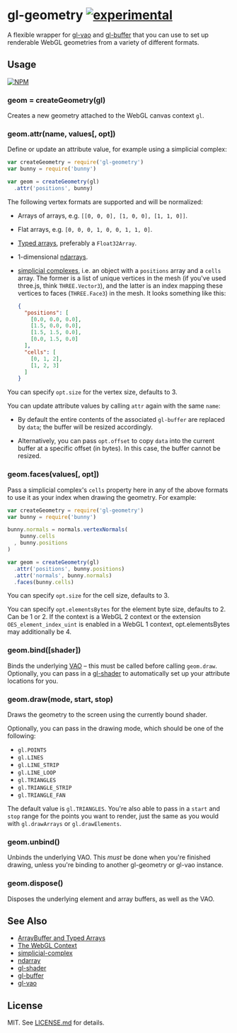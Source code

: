 # gl-geometry [![experimental](http://badges.github.io/stability-badges/dist/experimental.svg)](http://github.com/badges/stability-badges)

A flexible wrapper for [gl-vao](http://github.com/stackgl/gl-vao)
and [gl-buffer](http://github.com/stackgl/gl-buffer) that you can use to
set up renderable WebGL geometries from a variety of different formats.

## Usage ##

[![NPM](https://nodei.co/npm/gl-geometry.png)](https://nodei.co/npm/gl-geometry/)

### geom = createGeometry(gl) ###

Creates a new geometry attached to the WebGL canvas context `gl`.

### geom.attr(name, values[, opt]) ###

Define or update an attribute value, for example using a simplicial complex:

``` javascript
var createGeometry = require('gl-geometry')
var bunny = require('bunny')

var geom = createGeometry(gl)
  .attr('positions', bunny)
```

The following vertex formats are supported and will be normalized:

* Arrays of arrays, e.g. `[[0, 0, 0], [1, 0, 0], [1, 1, 0]]`.

* Flat arrays, e.g. `[0, 0, 0, 1, 0, 0, 1, 1, 0]`.

* [Typed arrays](https://developer.mozilla.org/en-US/docs/Web/JavaScript/Typed_arrays),
  preferably a `Float32Array`.

* 1-dimensional [ndarrays](https://github.com/scijs/ndarray).

* [simplicial complexes](https://github.com/mikolalysenko/simplicial-complex),
  i.e. an object with a `positions` array and a `cells` array. The former is
  a list of unique vertices in the mesh (if you've used three.js, think
  `THREE.Vector3`), and the latter is an index mapping these vertices to faces
  (`THREE.Face3`) in the mesh. It looks something like this:

  ``` json
  {
    "positions": [
      [0.0, 0.0, 0.0],
      [1.5, 0.0, 0.0],
      [1.5, 1.5, 0.0],
      [0.0, 1.5, 0.0]
    ],
    "cells": [
      [0, 1, 2],
      [1, 2, 3]
    ]
  }
  ```

You can specify `opt.size` for the vertex size, defaults to 3.

You can update attribute values by calling `attr` again with the same `name`:

* By default the entire contents of the associated `gl-buffer` are replaced by
`data`; the buffer will be resized accordingly.

* Alternatively, you can pass `opt.offset` to copy `data` into the current
buffer at a specific offset (in bytes). In this case, the buffer cannot be
resized.

### geom.faces(values[, opt]) ###

Pass a simplicial complex's `cells` property here in any of the above formats
to use it as your index when drawing the geometry. For example:

``` javascript
var createGeometry = require('gl-geometry')
var bunny = require('bunny')

bunny.normals = normals.vertexNormals(
    bunny.cells
  , bunny.positions
)

var geom = createGeometry(gl)
  .attr('positions', bunny.positions)
  .attr('normals', bunny.normals)
  .faces(bunny.cells)
```

You can specify `opt.size` for the cell size, defaults to 3.

You can specify `opt.elementsBytes` for the element byte size, defaults to 2.
Can be 1 or 2. If the context is a WebGL 2 context or the extension
`OES_element_index_uint` is enabled in a WebGL 1 context, opt.elementsBytes
may additionally be 4.

### geom.bind([shader]) ###

Binds the underlying [VAO](https://github.com/stackgl/gl-vao) – this must
be called before calling `geom.draw`. Optionally, you can pass in a
[gl-shader](http://github.com/stackgl/gl-shader) to
automatically set up your attribute locations for you.

### geom.draw(mode, start, stop) ###

Draws the geometry to the screen using the currently bound shader.

Optionally, you can pass in the drawing mode, which should be one of the
following:

* `gl.POINTS`
* `gl.LINES`
* `gl.LINE_STRIP`
* `gl.LINE_LOOP`
* `gl.TRIANGLES`
* `gl.TRIANGLE_STRIP`
* `gl.TRIANGLE_FAN`

The default value is `gl.TRIANGLES`. You're also able to pass in a `start` and
`stop` range for the points you want to render, just the same as you would
with `gl.drawArrays` or `gl.drawElements`.

### geom.unbind() ###

Unbinds the underlying VAO. This *must* be done when you're finished drawing,
unless you're binding to another gl-geometry or gl-vao instance.

### geom.dispose() ###

Disposes the underlying element and array buffers, as well as the VAO.

## See Also

* [ArrayBuffer and Typed Arrays](https://www.khronos.org/registry/webgl/specs/1.0/#5.13)
* [The WebGL Context](https://www.khronos.org/registry/webgl/specs/1.0/#5.14)
* [simplicial-complex](http://github.com/mikolalysenko/simplicial-complex)
* [ndarray](https://github.com/scijs/ndarray)
* [gl-shader](https://github.com/stackgl/gl-shader)
* [gl-buffer](https://github.com/stackgl/gl-buffer)
* [gl-vao](https://github.com/stackgl/gl-vao)

## License

MIT. See [LICENSE.md](http://github.com/hughsk/is-typedarray/blob/master/LICENSE.md) for details.
